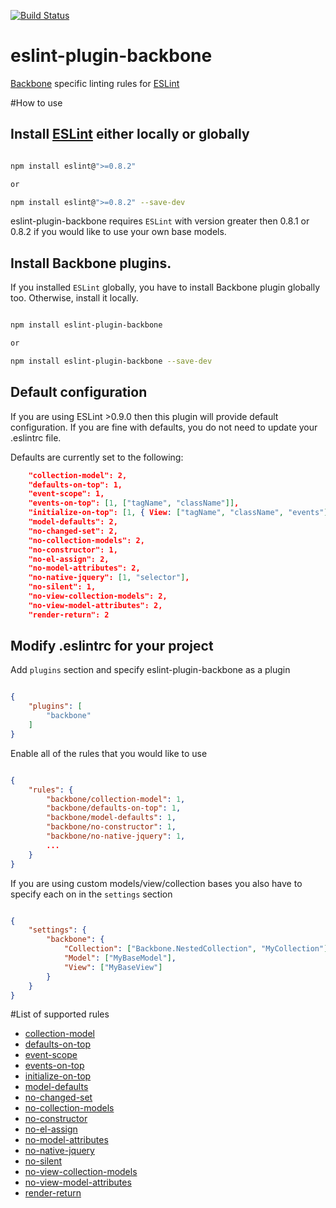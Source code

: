 [![Build Status](https://travis-ci.org/ilyavolodin/eslint-plugin-backbone.svg)](http://travis-ci.org/ilyavolodin/eslint-plugin-backbone)

eslint-plugin-backbone
======================

[Backbone](http://backbonejs.org) specific linting rules for [ESLint](http://www.eslint.org)

#How to use

## Install [ESLint](https://www.github.com/eslint/eslint) either locally or globally

```bash

npm install eslint@">=0.8.2"

or

npm install eslint@">=0.8.2" --save-dev
```

eslint-plugin-backbone requires `ESLint` with version greater then 0.8.1 or 0.8.2 if you would like to use your own base models.

## Install Backbone plugins.
If you installed `ESLint` globally, you have to install Backbone plugin globally too. Otherwise, install it locally.

```bash

npm install eslint-plugin-backbone

or

npm install eslint-plugin-backbone --save-dev
```

## Default configuration

If you are using ESLint >0.9.0 then this plugin will provide default configuration. If you are fine with defaults, you do not need to update your .eslintrc file.

Defaults are currently set to the following:

```json
    "collection-model": 2,
    "defaults-on-top": 1,
    "event-scope": 1,
    "events-on-top": [1, ["tagName", "className"]],
    "initialize-on-top": [1, { View: ["tagName", "className", "events"], Model: ["defaults", "url", "urlRoot"], Collection: ["model", "url"] }],
    "model-defaults": 2,
    "no-changed-set": 2,
    "no-collection-models": 2,
    "no-constructor": 1,
    "no-el-assign": 2,
    "no-model-attributes": 2,
    "no-native-jquery": [1, "selector"],
    "no-silent": 1,
    "no-view-collection-models": 2,
    "no-view-model-attributes": 2,
    "render-return": 2
```

## Modify .eslintrc for your project

Add `plugins` section and specify eslint-plugin-backbone as a plugin

```json

{
    "plugins": [
        "backbone"
    ]
}
```

Enable all of the rules that you would like to use

```json

{
    "rules": {
        "backbone/collection-model": 1,
        "backbone/defaults-on-top": 1,
        "backbone/model-defaults": 1,
        "backbone/no-constructor": 1,
        "backbone/no-native-jquery": 1,
        ...
    }
}
```

If you are using custom models/view/collection bases you also have to specify each on in the `settings` section

```json

{
    "settings": {
        "backbone": {
            "Collection": ["Backbone.NestedCollection", "MyCollection"],
            "Model": ["MyBaseModel"],
            "View": ["MyBaseView"]
        }
    }
}
```

#List of supported rules

* [collection-model](docs/rules/collection-model.md)
* [defaults-on-top](docs/rules/defaults-on-top.md)
* [event-scope](docs/rules/event-scope.md)
* [events-on-top](docs/rules/events-on-top.md)
* [initialize-on-top](docs/rules/initialize-on-top.md)
* [model-defaults](docs/rules/model-defaults.md)
* [no-changed-set](/docs/rules/no-changed-set.md)
* [no-collection-models](/docs/rules/no-collection-models.md)
* [no-constructor](docs/rules/no-constructor.md)
* [no-el-assign](docs/rules/no-el-assign.md)
* [no-model-attributes](docs/rules/no-model-attributes.md)
* [no-native-jquery](docs/rules/no-native-jquery.md)
* [no-silent](docs/rules/no-silent.md)
* [no-view-collection-models](docs/rules/no-view-collection-models.md)
* [no-view-model-attributes](docs/rules/no-view-model-attributes.md)
* [render-return](docs/rules/render-return.md)
